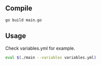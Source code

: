 ## Compile
```bash
go build main.go
```



## Usage

Check variables.yml for example.

```bash
eval $(./main --variables variables.yml)

```